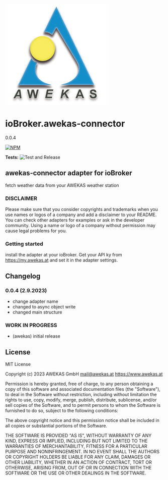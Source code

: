 ![Logo](admin/awekas-weather-connector.png)

# ioBroker.awekas-connector

0.0.4

[![NPM](https://nodei.co/npm/iobroker.awekas-connector.png?downloads=true)](https://nodei.co/npm/iobroker.awekas-connector/)

**Tests:** ![Test and Release](https://github.com/awekas/ioBroker.awekas-connector/workflows/Test%20and%20Release/badge.svg)

## awekas-connector adapter for ioBroker

fetch weather data from your AWEKAS weather station

### DISCLAIMER

Please make sure that you consider copyrights and trademarks when you use names or logos of a company and add a disclaimer to your README.
You can check other adapters for examples or ask in the developer community. Using a name or logo of a company without permission may cause legal problems for you.

### Getting started

install the adapter at your ioBroker. Get your API ky from https://my.awekas.at and set it in the adapter settings.

## Changelog

### 0.0.4 (2.9.2023)

- change adapter name
- changed to async object write
- changed main structure

### **WORK IN PROGRESS**

- (awekas) initial release

## License

MIT License

Copyright (c) 2023 AWEKAS GmbH <mail@awekas.at> https://www.awekas.at

Permission is hereby granted, free of charge, to any person obtaining a copy
of this software and associated documentation files (the "Software"), to deal
in the Software without restriction, including without limitation the rights
to use, copy, modify, merge, publish, distribute, sublicense, and/or sell
copies of the Software, and to permit persons to whom the Software is
furnished to do so, subject to the following conditions:

The above copyright notice and this permission notice shall be included in all
copies or substantial portions of the Software.

THE SOFTWARE IS PROVIDED "AS IS", WITHOUT WARRANTY OF ANY KIND, EXPRESS OR
IMPLIED, INCLUDING BUT NOT LIMITED TO THE WARRANTIES OF MERCHANTABILITY,
FITNESS FOR A PARTICULAR PURPOSE AND NONINFRINGEMENT. IN NO EVENT SHALL THE
AUTHORS OR COPYRIGHT HOLDERS BE LIABLE FOR ANY CLAIM, DAMAGES OR OTHER
LIABILITY, WHETHER IN AN ACTION OF CONTRACT, TORT OR OTHERWISE, ARISING FROM,
OUT OF OR IN CONNECTION WITH THE SOFTWARE OR THE USE OR OTHER DEALINGS IN THE
SOFTWARE.
